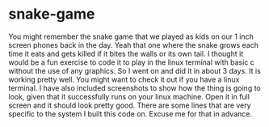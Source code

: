 # snake-game
You might remember the snake game that we played as kids on our 1 inch screen phones back in the day. Yeah that one where the snake grows each time it eats and gets killed if it bites the walls or its own tail. I thought it would be a fun exercise to code it to play in the linux terminal with basic c without the use of any graphics. So I went on and did it in about 3 days. It is working pretty well. You might want to check it out if you have a linux terminal.
I have also included screenshots to show how the thing is going to look, given that it successfully runs on your linux machine. Open it in full screen and it should look pretty good. There are some lines that are very specific to the system I built this code on. Excuse me for that in advance.
